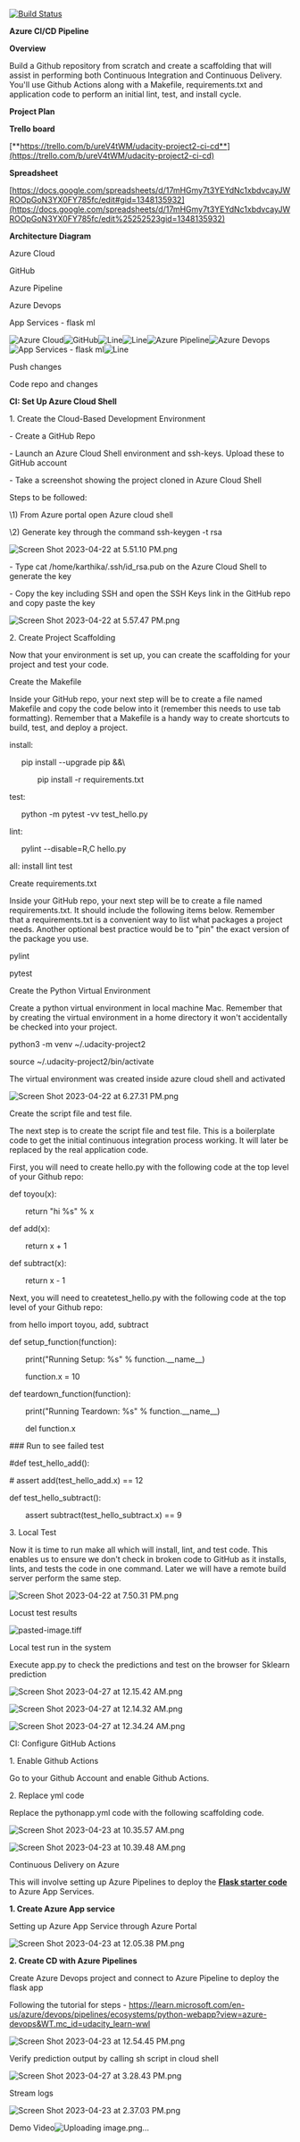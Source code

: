 ﻿
[![Build Status](https://dev.azure.com/arunkumarcg/Flask-ML-Deploy/\_apis/build/status%2Fakumar1903.flask-ml-azure-serverless?branchName=main)](https://dev.azure.com/arunkumarcg/Flask-ML-Deploy/\_build/latest?definitionId=2&branchName=main)

**Azure CI/CD Pipeline** 

**Overview**

Build a Github repository from scratch and create a scaffolding that will assist in performing both Continuous Integration and Continuous Delivery. You'll use Github Actions along with a Makefile, requirements.txt and application code to perform an initial lint, test, and install cycle. 

**Project Plan**

**Trello board**

[**https://trello.com/b/ureV4tWM/udacity-project2-ci-cd**](https://trello.com/b/ureV4tWM/udacity-project2-ci-cd)

**Spreadsheet**

[https://docs.google.com/spreadsheets/d/17mHGmy7t3YEYdNc1xbdvcayJWROOpGoN3YX0FY785fc/edit#gid=1348135932](https://docs.google.com/spreadsheets/d/17mHGmy7t3YEYdNc1xbdvcayJWROOpGoN3YX0FY785fc/edit%25252523gid=1348135932)

**Architecture Diagram**

Azure Cloud

GitHub

Azure Pipeline

Azure Devops

App Services - flask ml

![Azure Cloud](Aspose.Words.833145c8-088b-4e39-984f-4b41d5554cf2.001.png)![GitHub](Aspose.Words.833145c8-088b-4e39-984f-4b41d5554cf2.002.png)![Line](Aspose.Words.833145c8-088b-4e39-984f-4b41d5554cf2.003.png)![Line](Aspose.Words.833145c8-088b-4e39-984f-4b41d5554cf2.004.png)![Azure Pipeline](Aspose.Words.833145c8-088b-4e39-984f-4b41d5554cf2.005.png)![Azure Devops](Aspose.Words.833145c8-088b-4e39-984f-4b41d5554cf2.006.png)![App Services - flask ml](Aspose.Words.833145c8-088b-4e39-984f-4b41d5554cf2.007.png)![Line](Aspose.Words.833145c8-088b-4e39-984f-4b41d5554cf2.008.png)

Push changes


Code repo and changes










**CI: Set Up Azure Cloud Shell**

1\. Create the Cloud-Based Development Environment

\- Create a GitHub Repo

\- Launch an Azure Cloud Shell environment and ssh-keys. Upload these to GitHub account

\- Take a screenshot showing the project cloned in Azure Cloud Shell

Steps to be followed:

\1) From Azure portal open Azure cloud shell

\2) Generate key through the command ssh-keygen -t rsa

![Screen Shot 2023-04-22 at 5.51.10 PM.png](Aspose.Words.833145c8-088b-4e39-984f-4b41d5554cf2.009.png)

\- Type cat /home/karthika/.ssh/id\_rsa.pub on the Azure Cloud Shell to generate the key

\- Copy the key including SSH and open the SSH Keys link in the GitHub repo and copy paste the key

![Screen Shot 2023-04-22 at 5.57.47 PM.png](Aspose.Words.833145c8-088b-4e39-984f-4b41d5554cf2.010.png)

2\. Create Project Scaffolding

Now that your environment is set up, you can create the scaffolding for your project and test your code.

Create the Makefile

Inside your GitHub repo, your next step will be to create a file named Makefile and copy the code below into it (remember this needs to use tab formatting). Remember that a Makefile is a handy way to create shortcuts to build, test, and deploy a project.

install:

`	`pip install --upgrade pip &&\

`		`pip install -r requirements.txt

test:

`	`python -m pytest -vv test\_hello.py


lint:

`	`pylint --disable=R,C hello.py

all: install lint test

Create requirements.txt

Inside your GitHub repo, your next step will be to create a file named requirements.txt. It should include the following items below. Remember that a requirements.txt is a convenient way to list what packages a project needs. Another optional best practice would be to "pin" the exact version of the package you use.

pylint

pytest

Create the Python Virtual Environment

Create a python virtual environment in local machine Mac. Remember that by creating the virtual environment in a home directory it won't accidentally be checked into your project.

python3 -m venv ~/.udacity-project2

source ~/.udacity-project2/bin/activate

The virtual environment was created inside azure cloud shell and activated

![Screen Shot 2023-04-22 at 6.27.31 PM.png](Aspose.Words.833145c8-088b-4e39-984f-4b41d5554cf2.011.png)

Create the script file and test file.

The next step is to create the script file and test file. This is a boilerplate code to get the initial continuous integration process working. It will later be replaced by the real application code.

First, you will need to create hello.py with the following code at the top level of your Github repo:

def toyou(x):

`    `return "hi %s" % x


def add(x):

`    `return x + 1


def subtract(x):

`    `return x - 1

Next, you will need to createtest\_hello.py with the following code at the top level of your Github repo:

from hello import toyou, add, subtract


def setup\_function(function):

`    `print("Running Setup: %s" % function.\_\_name\_\_)

`    `function.x = 10


def teardown\_function(function):

`    `print("Running Teardown: %s" % function.\_\_name\_\_)

`    `del function.x


\### Run to see failed test

#def test\_hello\_add():

\#    assert add(test\_hello\_add.x) == 12

def test\_hello\_subtract():

`    `assert subtract(test\_hello\_subtract.x) == 9

3\. Local Test

Now it is time to run make all which will install, lint, and test code. This enables us to ensure we don't check in broken code to GitHub as it installs, lints, and tests the code in one command. Later we will have a remote build server perform the same step.

![Screen Shot 2023-04-22 at 7.50.31 PM.png](Aspose.Words.833145c8-088b-4e39-984f-4b41d5554cf2.012.png)


Locust test results

![pasted-image.tiff](Aspose.Words.833145c8-088b-4e39-984f-4b41d5554cf2.013.png)

Local test run in the system

Execute app.py to check the predictions and test on the browser for Sklearn prediction

![Screen Shot 2023-04-27 at 12.15.42 AM.png](Aspose.Words.833145c8-088b-4e39-984f-4b41d5554cf2.014.png)



![Screen Shot 2023-04-27 at 12.14.32 AM.png](Aspose.Words.833145c8-088b-4e39-984f-4b41d5554cf2.015.png)

![Screen Shot 2023-04-27 at 12.34.24 AM.png](Aspose.Words.833145c8-088b-4e39-984f-4b41d5554cf2.016.png)

CI: Configure GitHub Actions

1\. Enable Github Actions

Go to your Github Account and enable Github Actions.

2\. Replace yml code

Replace the pythonapp.yml code with the following scaffolding code.

![Screen Shot 2023-04-23 at 10.35.57 AM.png](Aspose.Words.833145c8-088b-4e39-984f-4b41d5554cf2.017.png)


![Screen Shot 2023-04-23 at 10.39.48 AM.png](Aspose.Words.833145c8-088b-4e39-984f-4b41d5554cf2.018.png)

Continuous Delivery on Azure

This will involve setting up Azure Pipelines to deploy the [**Flask starter code**](https://github.com/udacity/nd082-Azure-Cloud-DevOps-Starter-Code/tree/master/C2-AgileDevelopmentwithAzure/project/starter_files) to Azure App Services.

**1. Create Azure App service**

Setting up Azure App Service through Azure Portal

![Screen Shot 2023-04-23 at 12.05.38 PM.png](Aspose.Words.833145c8-088b-4e39-984f-4b41d5554cf2.019.png)

**2. Create CD with Azure Pipelines**

Create Azure Devops project and connect to Azure Pipeline to deploy the flask app

Following the tutorial for steps - <https://learn.microsoft.com/en-us/azure/devops/pipelines/ecosystems/python-webapp?view=azure-devops&WT.mc_id=udacity_learn-wwl>

![Screen Shot 2023-04-23 at 12.54.45 PM.png](Aspose.Words.833145c8-088b-4e39-984f-4b41d5554cf2.020.png)

Verify prediction output by calling sh script in cloud shell

![Screen Shot 2023-04-27 at 3.28.43 PM.png](Aspose.Words.833145c8-088b-4e39-984f-4b41d5554cf2.021.png)

Stream logs

![Screen Shot 2023-04-23 at 2.37.03 PM.png](Aspose.Words.833145c8-088b-4e39-984f-4b41d5554cf2.022.png)

Demo Video![![Uploading image.png…]()](Aspose.Words.833145c8-088b-4e39-984f-4b41d5554cf2.023.jpeg)




